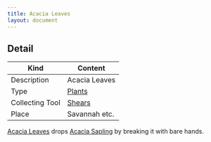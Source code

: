 ```yaml
---
title: Acacia Leaves
layout: document
---
```

## Detail

|Kind|Content|
|---|---|
|Description|Acacia Leaves|
|Type|[Plants](Plants)|
|Collecting Tool|[Shears](Shears)|
|Place|Savannah etc.|

[Acacia Leaves](Acacia_Leaves) drops [Acacia Sapling](Acacia_Sapling) by breaking it with bare hands.
